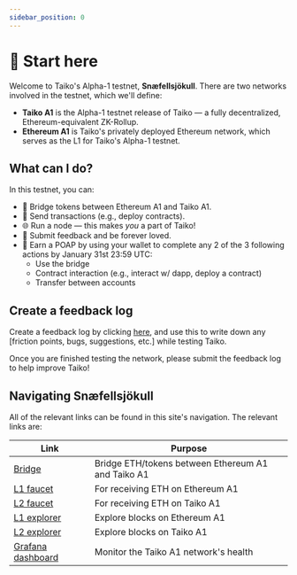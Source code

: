 ```yaml
---
sidebar_position: 0
---
```


# 👋 Start here

Welcome to Taiko's Alpha-1 testnet, **Snæfellsjökull**. There are two networks involved in the testnet, which we'll define:

- **Taiko A1** is the Alpha-1 testnet release of Taiko — a fully decentralized, Ethereum-equivalent ZK-Rollup.
- **Ethereum A1** is Taiko's privately deployed Ethereum network, which serves as the L1 for Taiko's Alpha-1 testnet.

## What can I do?

In this testnet, you can:

- 🌉 Bridge tokens between Ethereum A1 and Taiko A1.
- 🤝 Send transactions (e.g., deploy contracts).
- 🌐 Run a node — this makes _you_ a part of Taiko!
- 📝 Submit feedback and be forever loved.
- 🥇 Earn a POAP by using your wallet to complete any 2 of the 3 following actions by January 31st 23:59 UTC:
  - Use the bridge
  - Contract interaction (e.g., interact w/ dapp, deploy a contract)
  - Transfer between accounts

## Create a feedback log

Create a feedback log by clicking [here](https://github.com/orgs/taikoxyz/discussions/new?category=feedback&title=Testnet%20feedback%20form&body=%23+Friction+log%0D%0A-+TODO%0D%0A%0D%0A%23+Other+notes%0D%0A-+TODO%0D%0A), and use this to write down any [friction points, bugs, suggestions, etc.] while testing Taiko.

Once you are finished testing the network, please submit the feedback log to help improve Taiko!

## Navigating Snæfellsjökull

All of the relevant links can be found in this site's navigation. The relevant links are:

| Link                                                                                                               | Purpose                                            |
| ------------------------------------------------------------------------------------------------------------------ | -------------------------------------------------- |
| [Bridge](https://bridge.a1.taiko.xyz/)                                                                             | Bridge ETH/tokens between Ethereum A1 and Taiko A1 |
| [L1 faucet](https://l1faucet.a1.taiko.xyz/)                                                                        | For receiving ETH on Ethereum A1                   |
| [L2 faucet](https://l2faucet.a1.taiko.xyz/)                                                                        | For receiving ETH on Taiko A1                      |
| [L1 explorer](https://l1explorer.a1.taiko.xyz/)                                                                    | Explore blocks on Ethereum A1                      |
| [L2 explorer](https://l2explorer.a1.taiko.xyz/)                                                                    | Explore blocks on Taiko A1                         |
| [Grafana dashboard](https://grafana.a1.taiko.xyz/d/FPpjH6Hik/geth-overview?orgId=1&refresh=1m&from=now-24h&to=now) | Monitor the Taiko A1 network's health              |
